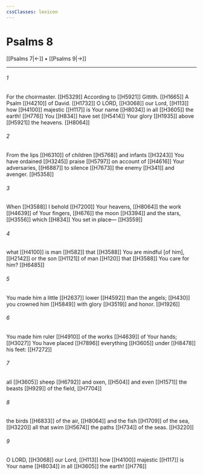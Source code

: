 ```yaml
---
cssClasses: lexicon
---
```


# Psalms 8

[[Psalms 7|←]] • [[Psalms 9|→]]

---

###### 1
For the choirmaster. [[H5329]] According to [[H5921]] Gittith. [[H1665]] A Psalm [[H4210]] of David. [[H1732]] O LORD, [[H3068]] our Lord, [[H113]] how [[H4100]] majestic [[H117]] is Your name [[H8034]] in all [[H3605]] the earth! [[H776]] You [[H834]] have set [[H5414]] Your glory [[H1935]] above [[H5921]] the heavens. [[H8064]]

###### 2
From the lips [[H6310]] of children [[H5768]] and infants [[H3243]] You have ordained [[H3245]] praise [[H5797]] on account of [[H4616]] Your adversaries, [[H6887]] to silence [[H7673]] the enemy [[H341]] and avenger. [[H5358]]

###### 3
When [[H3588]] I behold [[H7200]] Your heavens, [[H8064]] the work [[H4639]] of Your fingers, [[H676]] the moon [[H3394]] and the stars, [[H3556]] which [[H834]] You set in place— [[H3559]]

###### 4
what [[H4100]] is man [[H582]] that [[H3588]] You are mindful [of him], [[H2142]] or the son [[H1121]] of man [[H120]] that [[H3588]] You care for him? [[H6485]]

###### 5
You made him a little [[H2637]] lower [[H4592]] than the angels; [[H430]] you crowned him [[H5849]] with glory [[H3519]] and honor. [[H1926]]

###### 6
You made him ruler [[H4910]] of the works [[H4639]] of Your hands; [[H3027]] You have placed [[H7896]] everything [[H3605]] under [[H8478]] his feet: [[H7272]]

###### 7
all [[H3605]] sheep [[H6792]] and oxen, [[H504]] and even [[H1571]] the beasts [[H929]] of the field, [[H7704]]

###### 8
the birds [[H6833]] of the air, [[H8064]] and the fish [[H1709]] of the sea, [[H3220]] all that swim [[H5674]] the paths [[H734]] of the seas. [[H3220]]

###### 9
O LORD, [[H3068]] our Lord, [[H113]] how [[H4100]] majestic [[H117]] is Your name [[H8034]] in all [[H3605]] the earth! [[H776]]

